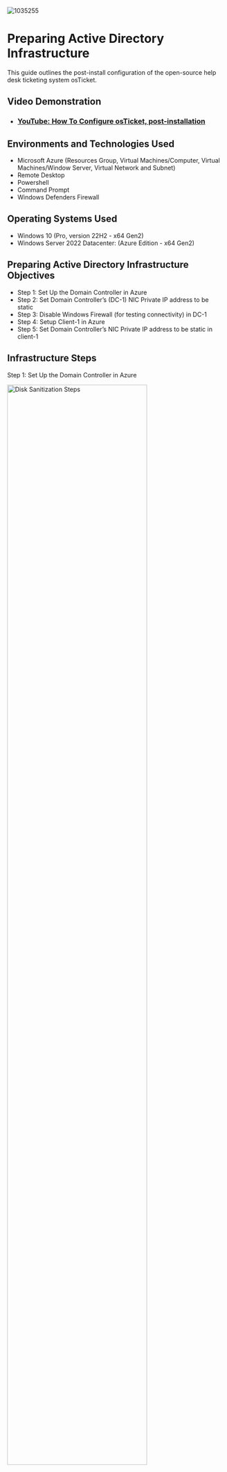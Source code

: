 ![1035255](https://github.com/user-attachments/assets/7cdae74a-7836-4365-af4e-737124531edf)

# Preparing Active Directory Infrastructure
This guide outlines the post-install configuration of the open-source help desk ticketing system osTicket.<br />


<h2>Video Demonstration</h2>

- ### [YouTube: How To Configure osTicket, post-installation](https://www.youtube.com)

<h2>Environments and Technologies Used</h2>

- Microsoft Azure (Resources Group, Virtual Machines/Computer, Virtual Machines/Window Server, Virtual Network and Subnet)
- Remote Desktop
- Powershell
- Command Prompt
- Windows Defenders Firewall

<h2>Operating Systems Used </h2>

- Windows 10 (Pro, version 22H2 - x64 Gen2)
- Windows Server 2022 Datacenter: (Azure Edition - x64 Gen2)

<h2>Preparing Active Directory Infrastructure Objectives</h2>

- Step 1: Set Up the Domain Controller in Azure
- Step 2: Set Domain Controller’s (DC-1) NIC Private IP address to be static
- Step 3: Disable Windows Firewall (for testing connectivity) in DC-1
- Step 4: Setup Client-1 in Azure
- Step 5: Set Domain Controller’s NIC Private IP address to be static in client-1

<h2>Infrastructure Steps</h2>

Step 1: Set Up the Domain Controller in Azure
<p> 
<img src="https://i.imgur.com/KPOpTem.png" height="80%" width="80%" alt="Disk Sanitization Steps"/>
</p>
<p>
Begin by logging into your Microsoft Azure account. If you don’t have one, create a new account. Once logged in, you’ll need to create a resource group, a virtual network with a subnet, and two virtual
machines—in that order. It’s strongly recommended that all resources be created in the same Azure region to ensure compafibility and performance. Start by creating a resource group named "labtest". After
naming it, click Review + Create, then Create. It’s crucial that both VMs, the virtual network, and the subnet are placed within this resource group.
</p>
<br />

<p>
<img src="https://i.imgur.com/XHeclck.png" height="80%" width="80%" alt="Disk Sanitization Steps"/>
</p>
<p>
Next, create a virtual network and subnet named "Active-Directory-VNet". After putting the name, click Review + Create.
</p>
<br />

<p>
<img src="https://i.imgur.com/AKiLBwU.png" height="80%" width="80%" alt="Disk Sanitization Steps"/>
</p>
<p>
Now, create your first virtual machine, which will serve as the domain controller. Name this VM "DC-1".
</p>
<br />

<p>
<img src="https://i.imgur.com/WdyHh3Y.png" height="80%" width="80%" alt="Disk Sanitization Steps"/>
</p>
<p>
Under the Image option, select Windows Server 2022 Datacenter: Azure Edifion – x64 Gen2, and for the Size, choose Standard_D2s_v3 (2 vCPUs, 8 GiB memory). These specificafions are essenfial for proper domain controller funcfionality. Use the following credenfials: Username: "labdemo", Password: "Vmdemo12345$".
</p>

<p>
<img src="https://i.imgur.com/a9qwNyd.png" height="80%" width="80%" alt="Disk Sanitization Steps"/>
</p>
<p>
In the Networking section, ensure the VM is connected to the Acfive-Directory-VNet. Then click Review + Create, and finally Create.
</p>


Step 2: Set Domain Controller’s (DC-1) NIC Private IP address to be static
<p>
<img src="https://i.imgur.com/DJmEXEB.png" height="80%" width="80%" alt="Disk Sanitization Steps"/>
</p>
<p>
Once the DC-1 VM is deployed, configure its network interface to use a stafic private IP address. To do this, navigate to the VM in the Azure portal, click on Networking, then select the Network Interface. Under IP Configurafions, change the private IP allocafion from Dynamic to Stafic, and save the changes.
</p>
<br />


Step 3: Disable Windows Firewall (for testing connectivity) in DC-1
<p>
<img src="https://i.imgur.com/DJmEXEB.png" height="80%" width="80%" alt="Disk Sanitization Steps"/>
</p>
<p>
Afterward, log into the DC-1 VM using the credenfials provided. For tesfing connecfivity, disable the Windows Firewall. Open the Run dialog (right-click the Start menu and select Run), type wf.msc, and press Enter. In the Windows Defender Firewall seftings, turn off the firewall for the Domain, Private, and Public profiles, then click Apply.
</p>
<br />


Step 4: Setup Client-1 in Azure
<p>
<img src="https://i.imgur.com/DJmEXEB.png" height="80%" width="80%" alt="Disk Sanitization Steps"/>
</p>
<p>
Return to the Azure portal and begin creafing your second VM that will serve as the client machine. This VM will need to be configured to use the domain controller’s private IP address as its DNS server. Name the VM Client-1.and under the image selecfion, choose Windows 10 Pro, version 22H2 – x64 Gen2. For the size, select Standard_D2s_v3 (2 vCPUs, 8 GiB memory), which is
essenfial for compafibility and performance. Use the following credenfials: Username: labdemo, Password: Vmdemo12345$.
</p>
<br />

<p>
<img src="https://i.imgur.com/DJmEXEB.png" height="80%" width="80%" alt="Disk Sanitization Steps"/>
</p>
<p>
 In the networking section, ensure that Active-Directory-VNet is selected as the virtual network. Once all seftings are configured, click Review + Create, then Create.
</p>
<br />


Step 5: Set Domain Controller’s NIC Private IP address to be static in client-1
<p>
<img src="https://i.imgur.com/DJmEXEB.png" height="80%" width="80%" alt="Disk Sanitization Steps"/>
</p>
<p>
After the VM is deployed, configure its DNS seftings to point to the domain controller (DC-1). First, go to the DC-1 VM and copy its private IP address from the Overview secfion. Then, navigate to Client-1, go to its Network Seftings, and click on the Network Interface. Under DNS Servers, select Custom, enter DC-1’s private IP address, and save the changes.
</p>
<br />

<p>
<img src="https://i.imgur.com/DJmEXEB.png" height="80%" width="80%" alt="Disk Sanitization Steps"/>
</p>
<p>
Restart Client-1 from the Azure portal to apply the configurafion.
</p>
<br />


<p>
<img src="https://i.imgur.com/DJmEXEB.png" height="80%" width="80%" alt="Disk Sanitization Steps"/>
</p>
<p>
After the restart, log into Client-1 using the local admin credenfials. Open PowerShell from the search bar and test connecfivity by pinging DC-1’s private IP address (e.g., ping 10.0.0.4). To confirm that the DNS seftings are correctly applied, run the command ipconfig /all in PowerShell. The output should display DC-1’s private IP address listed under DNS Servers, confirming that the client is properly configured to communicate with the domain controller.
</p>
<br />
